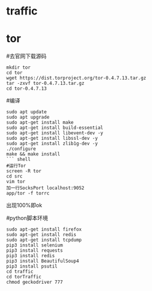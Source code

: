 # traffic

# tor

#去官网下载源码
``` shell
mkdir tor
cd tor
wget https://dist.torproject.org/tor-0.4.7.13.tar.gz
tar -zxvf tor-0.4.7.13.tar.gz
cd tor-0.4.7.13
```
#编译
```
sudo apt update
sudo apt upgrade
sudo apt-get install make
sudo apt-get install build-essential
sudo apt-get install libevent-dev -y
sudo apt-get install libssl-dev -y
sudo apt-get install zlib1g-dev -y
./configure
make && make install
``` shell
#运行Tor
screen -R tor
cd src
vim tor
加一行SocksPort localhost:9052
app/tor -f torrc
```
出现100%即ok

#python脚本环境
``` shell
sudo apt-get install firefox
sudo apt-get install redis
sudo apt-get install tcpdump
pip3 install selenium
pip3 install requests
pip3 install redis
pip3 install BeautifulSoup4
pip3 install psutil
cd traffic
cd torTraffic
chmod geckodriver 777
```
